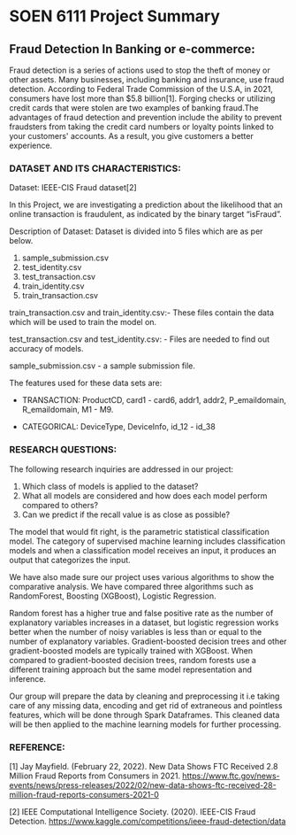 # SOEN 6111 Project Summary

## Fraud Detection In Banking or e-commerce:

Fraud detection is a series of actions used to stop the theft of money or other assets. Many businesses, including banking and insurance, use fraud detection. According to Federal Trade Commission of the U.S.A, in 2021, consumers have lost more than $5.8 billion[1]. Forging checks or utilizing credit cards that were stolen are two examples of banking fraud.The advantages of fraud detection and prevention include the ability to prevent fraudsters from taking the credit card numbers or loyalty points linked to your customers' accounts. As a result, you give customers a better experience.

### DATASET AND ITS CHARACTERISTICS:

Dataset: IEEE-CIS Fraud dataset[2]

In this Project, we are investigating a prediction about the likelihood that an online transaction is fraudulent, as indicated by the binary target “isFraud”. 

Description of Dataset: Dataset is divided into 5 files which are as per below.
1) sample_submission.csv
2) test_identity.csv
3) test_transaction.csv
4) train_identity.csv
5) train_transaction.csv

train_transaction.csv and train_identity.csv:- These files contain the data which will be used to train the model on. 

test_transaction.csv and test_identity.csv: - Files are needed to find out accuracy of models. 

sample_submission.csv - a sample submission file.

The features used for these data sets are:

* TRANSACTION: ProductCD, card1 - card6, addr1, addr2, P_emaildomain, R_emaildomain, M1 - M9.

* CATEGORICAL: DeviceType, DeviceInfo, id_12 - id_38

### RESEARCH QUESTIONS:

The following research inquiries are addressed in our project:

1) Which class of models is applied to the dataset?
2) What all models are considered and how does each model perform compared to others?
3) Can we predict if the recall value is as close as possible?


The model that would fit right, is the parametric statistical classification model. The category of supervised machine learning includes classification models and when a classification model receives an input, it produces an output that categorizes the input.

We have also made sure our project uses various algorithms to show the comparative analysis. We have compared three algorithms such as RandomForest, Boosting (XGBoost), Logistic Regression.

Random forest has a higher true and false positive rate as the number of explanatory variables increases in a dataset, but logistic regression works better when the number of noisy variables is less than or equal to the number of explanatory variables. Gradient-boosted decision trees and other gradient-boosted models are typically trained with XGBoost. When compared to gradient-boosted decision trees, random forests use a different training approach but the same model representation and inference.

Our group will prepare the data by cleaning and preprocessing it i.e taking care of any missing data, encoding and get rid of extraneous and pointless features, which will be done through Spark Dataframes. This cleaned data will be then applied to the machine learning models for further processing.


### REFERENCE:

[1] Jay Mayfield. (February 22, 2022). New Data Shows FTC Received 2.8 Million Fraud Reports from Consumers in 2021. https://www.ftc.gov/news-events/news/press-releases/2022/02/new-data-shows-ftc-received-28-million-fraud-reports-consumers-2021-0

[2] IEEE Computational Intelligence Society. (2020). IEEE-CIS Fraud Detection. 
https://www.kaggle.com/competitions/ieee-fraud-detection/data

